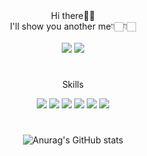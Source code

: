 <div align="center">
Hi there👋🏻<br>
I'll show you another me👇🏻👇🏻<br><br>
<a href="https://www.notion.so/naraspc/4f603d4d1f194db18f73e35995e2efab"><img src="https://img.shields.io/badge/Notion-white?style=flat&logo=Notion&logoColor=000000"></a>
<a href="https://velog.io/@mumum"><img src="https://img.shields.io/badge/Velog-white?style=flat&logo=Velog&logoColor=#20C997"></a>
<br>
  
#
<p>Skills</p>
<span><img src="https://img.shields.io/badge/java-007396?style=flat&logo=Java&logoColor=white"></span>
<span><img src="https://img.shields.io/badge/Spring-white?style=flat&logo=Spring&logoColor=6DB33F"/></span>
<span><img src="https://img.shields.io/badge/Springboot-white?style=flat&logo=Springboot&logoColor=6DB33F"/></span>
<span><img src="https://img.shields.io/badge/Git-white?style=flat&logo=Git&logoColor=F05032"></span>
<span><img src="https://img.shields.io/badge/JavaScript-white?style=flat&logo=JavaScript&logoColor=F7DF1E"></span>
<span><img src="https://img.shields.io/badge/MySQL-white?style=flat&logo=MySQL&logoColor=4479A1"></span>

<br>


  
#

![Anurag's GitHub stats](https://github-readme-stats.vercel.app/api?username=naraspc&show_icons=true&theme=dark)
</div>

